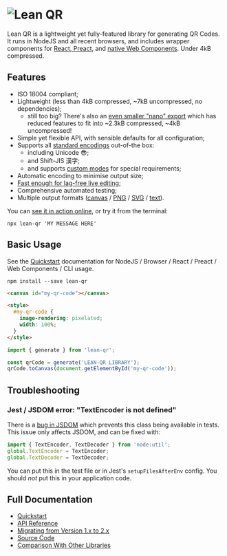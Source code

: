 # <img src="https://qr.davidje13.com/resources/logo.svg" alt="Lean QR" />

Lean QR is a lightweight yet fully-featured library for generating QR Codes. It
runs in NodeJS and all recent browsers, and includes wrapper components for
[React, Preact](https://qr.davidje13.com/docs/#extras_react), and
[native Web Components](https://qr.davidje13.com/docs/#webcomponent). Under 4kB
compressed.

## Features

- ISO 18004 compliant;
- Lightweight (less than 4kB compressed, ~7kB uncompressed, no dependencies);
  - still too big? There's also an
    [even smaller "nano" export](https://qr.davidje13.com/docs/#lean-qr-nano)
    which has reduced features to fit into ~2.3kB compressed, ~4kB uncompressed!
- Simple yet flexible API, with sensible defaults for all configuration;
- Supports all [standard encodings](https://qr.davidje13.com/docs/#mode)
  out-of-the box:
  - including Unicode 😎;
  - and Shift-JIS 漢字;
  - and supports [custom modes](https://qr.davidje13.com/docs/#custom-modes) for
    special requirements;
- Automatic encoding to minimise output size;
- [Fast enough for lag-free live editing](https://qr.davidje13.com/docs/#comparison);
- Comprehensive automated testing;
- Multiple output formats
  ([canvas](https://qr.davidje13.com/docs/#Bitmap2D_toCanvas) /
  [PNG](https://qr.davidje13.com/docs/#toPngBuffer) /
  [SVG](https://qr.davidje13.com/docs/#toSvgSource) /
  [text](https://qr.davidje13.com/docs/#Bitmap2D_toString)).

You can [see it in action online](https://qr.davidje13.com/), or try it from the
terminal:

```shell
npx lean-qr 'MY MESSAGE HERE'
```

## Basic Usage

See the [Quickstart](https://qr.davidje13.com/docs/#quickstart) documentation
for NodeJS / Browser / React / Preact / Web Components / CLI usage.

```shell
npm install --save lean-qr
```

```html
<canvas id="my-qr-code"></canvas>

<style>
  #my-qr-code {
    image-rendering: pixelated;
    width: 100%;
  }
</style>
```

```javascript
import { generate } from 'lean-qr';

const qrCode = generate('LEAN-QR LIBRARY');
qrCode.toCanvas(document.getElementById('my-qr-code'));
```

## Troubleshooting

### Jest / JSDOM error: "TextEncoder is not defined"

There is a [bug in JSDOM](https://github.com/jsdom/jsdom/issues/2524) which
prevents this class being available in tests. This issue only affects JSDOM, and
can be fixed with:

```js
import { TextEncoder, TextDecoder } from 'node:util';
global.TextEncoder = TextEncoder;
global.TextDecoder = TextDecoder;
```

You can put this in the test file or in Jest's `setupFilesAfterEnv` config. You
should _not_ put this in your application code.

## Full Documentation

- [Quickstart](https://qr.davidje13.com/docs/#quickstart)
- [API Reference](https://qr.davidje13.com/docs/#api)
- [Migrating from Version 1.x to 2.x](https://qr.davidje13.com/docs/#v2)
- [Source Code](https://github.com/davidje13/lean-qr)
- [Comparison With Other Libraries](https://qr.davidje13.com/docs/#comparison)
